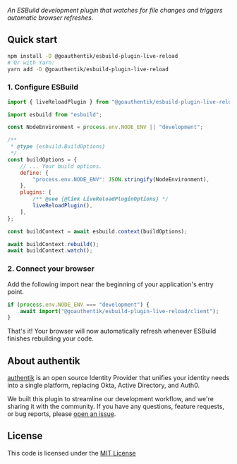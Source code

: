 _An ESBuild development plugin that watches for file changes and triggers automatic browser refreshes._

## Quick start

```sh
npm install -D @goauthentik/esbuild-plugin-live-reload
# Or with Yarn:
yarn add -D @goauthentik/esbuild-plugin-live-reload
```

### 1. Configure ESBuild

```js
import { liveReloadPlugin } from "@goauthentik/esbuild-plugin-live-reload";

import esbuild from "esbuild";

const NodeEnvironment = process.env.NODE_ENV || "development";

/**
 * @type {esbuild.BuildOptions}
 */
const buildOptions = {
    // ... Your build options.
    define: {
        "process.env.NODE_ENV": JSON.stringify(NodeEnvironment),
    },
    plugins: [
        /** @see {@link LiveReloadPluginOptions} */
        liveReloadPlugin(),
    ],
};

const buildContext = await esbuild.context(buildOptions);

await buildContext.rebuild();
await buildContext.watch();
```

### 2. Connect your browser

Add the following import near the beginning of your application's entry point.

```js
if (process.env.NODE_ENV === "development") {
    await import("@goauthentik/esbuild-plugin-live-reload/client");
}
```

That's it! Your browser will now automatically refresh whenever ESBuild finishes rebuilding your code.

## About authentik

[authentik](https://goauthentik.io) is an open source Identity Provider that unifies your identity needs into a single platform, replacing Okta, Active Directory, and Auth0.

We built this plugin to streamline our development workflow, and we're sharing it with the community. If you have any questions, feature requests, or bug reports, please [open an issue](https://github.com/goauthentik/authentik/issues/new/choose).

## License

This code is licensed under the [MIT License](https://www.tldrlegal.com/license/mit-license)
